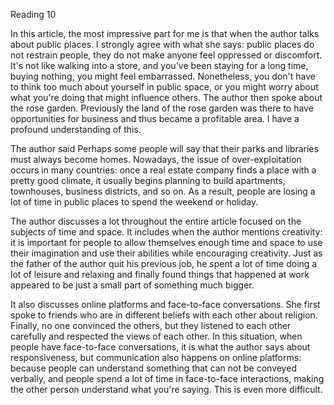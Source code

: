 <p>Reading 10</p>
<p>In this article, the most impressive part for me is that when the author talks about public places. I strongly agree with what she says: public places do not restrain people, they do not make anyone feel oppressed or discomfort. It's not like walking into a store, and you've been staying for a long time, buying nothing, you might feel embarrassed. Nonetheless, you don't have to think too much about yourself in public space, or you might worry about what you're doing that might influence others. The author then spoke about the rose garden. Previously the land of the rose garden was there to have opportunities for business and thus became a profitable area. I have a profound understanding of this.</p>
<p>The author said Perhaps some people will say that their parks and libraries must always become homes. Nowadays, the issue of over-exploitation occurs in many countries: once a real estate company finds a place with a pretty good climate, it usually begins planning to build apartments, townhouses, business districts, and so on. As a result, people are losing a lot of time in public places to spend the weekend or holiday.
</p>
<p>The author discusses a lot throughout the entire article focused on the subjects of time and space. It includes when the author mentions creativity: it is important for people to allow themselves enough time and space to use their imagination and use their abilities while encouraging creativity. Just as the father of the author quit his previous job, he spent a lot of time doing a lot of leisure and relaxing and finally found things that happened at work appeared to be just a small part of something much bigger.
</p>
<p>It also discusses online platforms and face-to-face conversations. She first spoke to friends who are in different beliefs with each other about religion. Finally, no one convinced the others, but they listened to each other carefully and respected the views of each other. In this situation, when people have face-to-face conversations, it is what the author says about responsiveness, but communication also happens on online platforms: because people can understand something that can not be conveyed verbally, and people spend a lot of time in face-to-face interactions, making the other person understand what you're saying. This is even more difficult.
</p>
